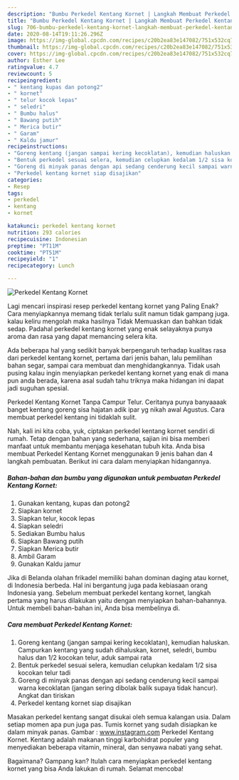 ```yaml
---
description: "Bumbu Perkedel Kentang Kornet | Langkah Membuat Perkedel Kentang Kornet Yang Enak Dan Lezat"
title: "Bumbu Perkedel Kentang Kornet | Langkah Membuat Perkedel Kentang Kornet Yang Enak Dan Lezat"
slug: 706-bumbu-perkedel-kentang-kornet-langkah-membuat-perkedel-kentang-kornet-yang-enak-dan-lezat
date: 2020-08-14T19:11:26.296Z
image: https://img-global.cpcdn.com/recipes/c20b2ea83e147082/751x532cq70/perkedel-kentang-kornet-foto-resep-utama.jpg
thumbnail: https://img-global.cpcdn.com/recipes/c20b2ea83e147082/751x532cq70/perkedel-kentang-kornet-foto-resep-utama.jpg
cover: https://img-global.cpcdn.com/recipes/c20b2ea83e147082/751x532cq70/perkedel-kentang-kornet-foto-resep-utama.jpg
author: Esther Lee
ratingvalue: 4.7
reviewcount: 5
recipeingredient:
- " kentang kupas dan potong2"
- " kornet"
- " telur kocok lepas"
- " seledri"
- " Bumbu halus"
- " Bawang putih"
- " Merica butir"
- " Garam"
- " Kaldu jamur"
recipeinstructions:
- "Goreng kentang (jangan sampai kering kecoklatan), kemudian haluskan. Campurkan kentang yang sudah dihaluskan, kornet, seledri, bumbu halus dan 1/2 kocokan telur, aduk sampai rata"
- "Bentuk perkedel sesuai selera, kemudian celupkan kedalam 1/2 sisa kocokan telur tadi"
- "Goreng di minyak panas dengan api sedang cenderung kecil sampai warna kecoklatan (jangan sering dibolak balik supaya tidak hancur). Angkat dan tiriskan"
- "Perkedel kentang kornet siap disajikan"
categories:
- Resep
tags:
- perkedel
- kentang
- kornet

katakunci: perkedel kentang kornet 
nutrition: 293 calories
recipecuisine: Indonesian
preptime: "PT11M"
cooktime: "PT51M"
recipeyield: "1"
recipecategory: Lunch

---
```



![Perkedel Kentang Kornet](https://img-global.cpcdn.com/recipes/c20b2ea83e147082/751x532cq70/perkedel-kentang-kornet-foto-resep-utama.jpg)

Lagi mencari inspirasi resep perkedel kentang kornet yang Paling Enak? Cara menyiapkannya memang tidak terlalu sulit namun tidak gampang juga. kalau keliru mengolah maka hasilnya Tidak Memuaskan dan bahkan tidak sedap. Padahal perkedel kentang kornet yang enak selayaknya punya aroma dan rasa yang dapat memancing selera kita.

Ada beberapa hal yang sedikit banyak berpengaruh terhadap kualitas rasa dari perkedel kentang kornet, pertama dari jenis bahan, lalu pemilihan bahan segar, sampai cara membuat dan menghidangkannya. Tidak usah pusing kalau ingin menyiapkan perkedel kentang kornet yang enak di mana pun anda berada, karena asal sudah tahu triknya maka hidangan ini dapat jadi suguhan spesial.

Perkedel Kentang Kornet Tanpa Campur Telur. Ceritanya punya banyaaaak banget kentang goreng sisa hajatan adik ipar yg nikah awal Agustus. Cara membuat perkedel kentang ini tidaklah sulit.


Nah, kali ini kita coba, yuk, ciptakan perkedel kentang kornet sendiri di rumah. Tetap dengan bahan yang sederhana, sajian ini bisa memberi manfaat untuk membantu menjaga kesehatan tubuh kita. Anda bisa membuat Perkedel Kentang Kornet menggunakan 9 jenis bahan dan 4 langkah pembuatan. Berikut ini cara dalam menyiapkan hidangannya.

<!--inarticleads1-->

##### Bahan-bahan dan bumbu yang digunakan untuk pembuatan Perkedel Kentang Kornet:

1. Gunakan  kentang, kupas dan potong2
1. Siapkan  kornet
1. Siapkan  telur, kocok lepas
1. Siapkan  seledri
1. Sediakan  Bumbu halus
1. Siapkan  Bawang putih
1. Siapkan  Merica butir
1. Ambil  Garam
1. Gunakan  Kaldu jamur


Jika di Belanda olahan frikadel memiliki bahan dominan daging atau kornet, di Indonesia berbeda. Hal ini bergantung juga pada kebiasaan orang Indonesia yang. Sebelum membuat perkedel kentang kornet, langkah pertama yang harus dilakukan yaitu dengan menyiapkan bahan-bahannya. Untuk membeli bahan-bahan ini, Anda bisa membelinya di. 

<!--inarticleads2-->

##### Cara membuat Perkedel Kentang Kornet:

1. Goreng kentang (jangan sampai kering kecoklatan), kemudian haluskan. Campurkan kentang yang sudah dihaluskan, kornet, seledri, bumbu halus dan 1/2 kocokan telur, aduk sampai rata
1. Bentuk perkedel sesuai selera, kemudian celupkan kedalam 1/2 sisa kocokan telur tadi
1. Goreng di minyak panas dengan api sedang cenderung kecil sampai warna kecoklatan (jangan sering dibolak balik supaya tidak hancur). Angkat dan tiriskan
1. Perkedel kentang kornet siap disajikan


Masakan perkedel kentang sangat disukai oleh semua kalangan usia. Dalam setiap momen apa pun juga pas. Tumis kornet yang sudah disiapkan ke dalam minyak panas. Gambar : www.instagram.com Perkedel Kentang Kornet. Kentang adalah makanan tinggi karbohidrat populer yang menyediakan beberapa vitamin, mineral, dan senyawa nabati yang sehat. 

Bagaimana? Gampang kan? Itulah cara menyiapkan perkedel kentang kornet yang bisa Anda lakukan di rumah. Selamat mencoba!
